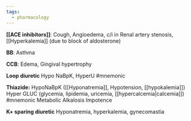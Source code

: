 ```yaml
---
tags:
  - pharmacology
---
```

**[[ACE inhibitors]]**: 
Cough, Angioedema, c/i in Renal artery stenosis, [[Hyperkalemia]] (due to block of aldosterone)

**BB**: Asthma

**CCB**: Edema, Gingival hypertrophy

**Loop diuretic**
Hypo NaBpK, HyperU #mnemonic 

**Thiazide:**
HypoNaBpK ([[Hyponatremia]], Hypotension, [[hypokalemia]])
Hyper GLUC (glycemia, lipidemia, uricemia, [[hypercalcemia|calcemia]]) #mnemonic 
Metabolic Alkalosis
Impotence

**K+ sparing diuretic**
Hyponatremia, hyperkalemia, gynecomastia